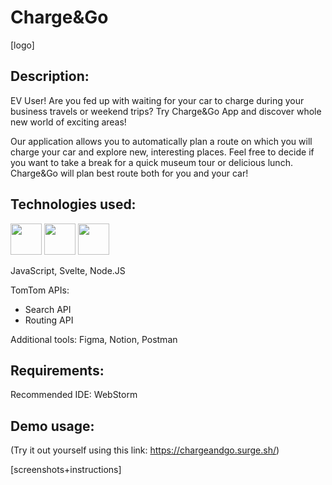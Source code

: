 # Charge&Go

[logo]

## Description:
EV User! Are you fed up with waiting for your car to charge during your business travels or weekend trips?
Try Charge&Go App and discover whole new world of exciting areas!

Our application allows you to automatically plan a route on which you will charge your car and explore new, interesting places.
Feel free to decide if you want to take a break for a quick museum tour or delicious lunch. Charge&Go will plan best route both for you and your car!

## Technologies used:
<img src="https://upload.wikimedia.org/wikipedia/commons/1/1b/Svelte_Logo.svg" width=50 height="50" />
<img src="https://upload.wikimedia.org/wikipedia/commons/9/99/Unofficial_JavaScript_logo_2.svg" width=50 height="50" />
<img src="https://nodejs.org/static/images/logo-hexagon-card.png" width=50 height="50" />

JavaScript,
Svelte,
Node.JS

TomTom APIs:
- Search API
- Routing API

Additional tools:
Figma, Notion, Postman

## Requirements:
Recommended IDE: WebStorm 

## Demo usage:
(Try it out yourself using this link: https://chargeandgo.surge.sh/)

[screenshots+instructions]
